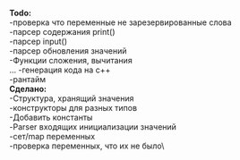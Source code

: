 **Todo:**\
	-проверка что переменные не зарезервированные слова\
	-парсер содержания print()\
	-парсер input()\
	-парсер обновления значений\
	-Функции сложения, вычитания\
	...
	-генерация кода на с++\
	-рантайм\
**Сделано:**\
	-Структура, хранящий значения\
	-конструкторы для разных типов\
	-Добавить константы\
	-Parser входящих инициализации значений\
	-сет/map переменных\
	-проверка переменных, что их не было\